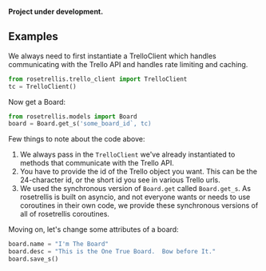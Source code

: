 **Project under development.**


Examples
--------

We always need to first instantiate a TrelloClient which handles communicating with
the Trello API and handles rate limiting and caching.

```python
from rosetrellis.trello_client import TrelloClient
tc = TrelloClient()
```

Now get a Board:

```python
from rosetrellis.models import Board
board = Board.get_s('some_board_id`, tc)
```
Few things to note about the code above:

1. We always pass in the `TrelloClient` we've already instantiated to methods that communicate
 with the Trello API.
2. You have to provide the id of the Trello object you want.  This can be the 24-character
 id, or the short id you see in various Trello urls.
3. We used the synchronous version of `Board.get` called `Board.get_s`.  As rosetrellis is 
 built on asyncio, and not everyone wants or needs to use coroutines in their own code,
 we provide these synchronous versions of all of rosetrellis coroutines.

Moving on, let's change some attributes of a board:

```python
board.name = "I'm The Board"
board.desc = "This is the One True Board.  Bow before It."
board.save_s()
```
